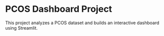 # PCOS Dashboard Project
This project analyzes a PCOS dataset and builds an interactive dashboard using Streamlit.
